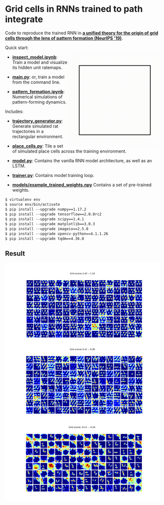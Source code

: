 # Grid cells in RNNs trained to path integrate

Code to reproduce the trained RNN in [**a unified theory for the origin of grid cells through the lens of pattern formation (NeurIPS '19)**](https://papers.nips.cc/paper/9191-a-unified-theory-for-the-origin-of-grid-cells-through-the-lens-of-pattern-formation). 


Quick start:

<img src="./docs/poisson_spiking.gif" width="300" align="right">

* [**inspect_model.ipynb**](inspect_model.ipynb):
  Train a model and visualize its hidden unit ratemaps. 
 
* [**main.py**](main.py):
  or, train a model from the command line.
  
* [**pattern_formation.ipynb**](pattern%20formation.ipynb):
  Numerical simulations of pattern-forming dynamics.
  
  
Includes:

* [**trajectory_generator.py**](trajectory_generator.py):
  Generate simulated rat trajectories in a rectangular environment.

* [**place_cells.py**](place_cells.py):
  Tile a set of simulated place cells across the training environment. 
  
* [**model.py**](model.py):
  Contains the vanilla RNN model architecture, as well as an LSTM.
  
* [**trainer.py**](model.py):
  Contains model training loop.
  
* [**models/example_trained_weights.npy**](models/example_trained_weights.npy)
  Contains a set of pre-trained weights.

```shell
$ virtualenv env
$ source env/bin/activate
$ pip install --upgrade numpy==1.17.2
$ pip install --upgrade tensorflow==2.0.0rc2
$ pip install --upgrade scipy==1.4.1
$ pip install --upgrade matplotlib==3.0.3
$ pip install --upgrade imageio==2.5.0
$ pip install --upgrade opencv-python==4.1.1.26
$ pip install --upgrade tqdm==4.36.0
```

## Result

![grid visualization](./docs/RNNgrids.png)
